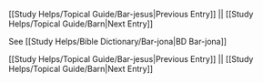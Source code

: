 [[Study Helps/Topical Guide/Bar-jesus|Previous Entry]]  ||  [[Study Helps/Topical Guide/Barn|Next Entry]]

 See [[Study Helps/Bible Dictionary/Bar-jona|BD Bar-jona]]

[[Study Helps/Topical Guide/Bar-jesus|Previous Entry]]  ||  [[Study Helps/Topical Guide/Barn|Next Entry]]